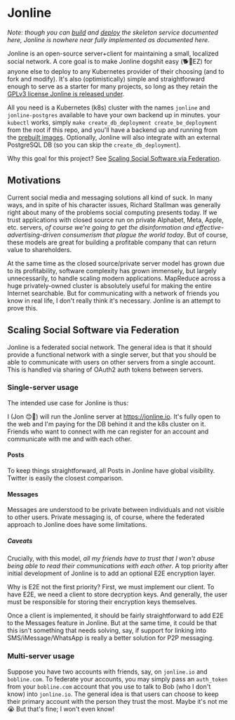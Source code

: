 # Jonline

*Note: though you can [build](https://github.com/JonLatane/jonline/tree/main/backend#building-and-running-locally) and [deploy](https://github.com/JonLatane/jonline/tree/main/backend#deploying) the skeleton service documented here, Jonline is nowhere near fully implemented as documented here.*

Jonline is an open-source server+client for maintaining a small, localized social network. A core goal is to make Jonline dogshit easy (🐕💩EZ) for anyone else to deploy to any Kubernetes provider of their choosing (and to fork and modify). It's also (optimistically) simple and straightforward enough to serve as a starter for many projects, so long as they retain the [GPLv3 license Jonline is released under](https://github.com/JonLatane/jonline/blob/main/LICENSE.md).

All you need is a Kubernetes (k8s) cluster with the names `jonline` and `jonline-postgres` available to have your own backend up in minutes.  your `kubectl` works, simply `make create_db_deployment create_be_deployment` from the root if this repo, and you'll have a backend up and running from the [prebuilt images](https://hub.docker.com/repository/docker/jonlatane/jonline). Optionally, Jonline will also integrate with an external PostgreSQL DB (so you can skip the `create_db_deployment`).

Why this goal for this project? See [Scaling Social Software via Federation](#scaling-social-software-via-federation).

## Motivations
Current social media and messaging solutions all kind of suck. In many ways, and in spite of his character issues, Richard Stallman was generally right about many of the problems social computing presents today. If we trust applications with closed source run on private Alphabet, Meta, Apple, etc. servers, *of course we're going to get the disinformation and effective-advertising-driven consumerism that plague the world today*. But of course, these models are great for building a profitable company that can return value to shareholders.

At the same time as the closed source/private server model has grown due to its profitability, software complexity has grown immensely, but largely unnecessarily, to handle scaling modern applications. MapReduce across a huge privately-owned cluster is absolutely useful for making the entire Internet searchable. But for communicating with a network of friends you know in real life, I don't really think it's necessary. Jonline is an attempt to prove this.

## Scaling Social Software via Federation
Jonline is a federated social network. The general idea is that it should provide a functional network with a single server, but that you should be able to communicate with users on other servers from a single account. This is handled via sharing of OAuth2 auth tokens between servers.

### Single-server usage
The intended use case for Jonline is thus:

I (Jon 😊👋) will run the Jonline server at https://jonline.io. It's fully open to the web and I'm paying for the DB behind it and the k8s cluster on it. Friends who want to connect with me can register for an account and communicate with me and with each other.

#### Posts
To keep things straightforward, all Posts in Jonline have global visibility. Twitter is easily the closest comparison.

#### Messages
Messages are understood to be private between individuals and not visible to other users. Private messaging is, of course, where the federated approach to Jonline does have some limitations.

##### Caveats
Crucially, with this model, *all my friends have to trust that I won't abuse being able to read their communications with each other*. A top priority after initial development of Jonline is to add an optional E2E encryption layer.

Why is E2E not the first priority? First, we must implement our client. To have E2E, we need a client to store decryption keys. And generally, the user must be responsible for storing their encryption keys themselves.

Once a client is implemented, it should be fairly straightforward to add E2E to the Messages feature in Jonline. But at the same time, it could be that this isn't something that needs solving, say, if support for linking into SMS/iMessage/WhatsApp is really a better solution for P2P messaging.

### Multi-server usage
Suppose you have two accounts with friends, say, on `jonline.io` and `bobline.com`. To federate your accounts, you may simply pass an `auth_token` from your `bobline.com` account that you use to talk to Bob (who I don't know) into `jonline.io`. The general idea is that users can choose to keep their primary account with the person they trust the most. Maybe it's not me 😭 But that's fine; I won't even know!

